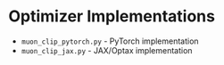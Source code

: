 # Optimizer Implementations

- `muon_clip_pytorch.py` - PyTorch implementation
- `muon_clip_jax.py` - JAX/Optax implementation